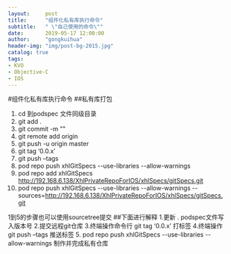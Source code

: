 ```yaml
---
layout:     post
title:      "组件化私有库执行命令"
subtitle:   " \"自己使用的命令\""
date:       2019-05-17 12:00:00
author:     "gongkuihua"
header-img: "img/post-bg-2015.jpg"
catalog: true
tags:
- KVO
- Objective-C
- IOS
---
```


#组件化私有库执行命令
##私有库打包 
1. cd 到podspec 文件同级目录
2. git add .
3. git commit -m ""
4. git remote add origin
5. git push -u origin master
6. git tag ‘0.0.x’
7. git push –tags
8. pod repo push xhlGitSpecs --use-libraries --allow-warnings 
9. pod repo add xhlGitSpecs http://192.168.6.138/XhlPrivateRepoForIOS/xhlSpecs/gitSpecs.git
10. pod repo push xhlGitSpecs --use-libraries --allow-warnings --sources=http://192.168.6.138/XhlPrivateRepoForIOS/xhlSpecs/gitSpecs.git

1到5的步骤也可以使用sourcetree提交
##下面进行解释
		1.更新 . podspec文件写入版本号 2.提交远程git仓库 3.终端操作命令行 git tag ‘0.0.x’ 打标签 4.终端操作 git push –tags 推送标签 5. pod repo push xhlGitSpecs --use-libraries --allow-warnings 制作并完成私有仓库
